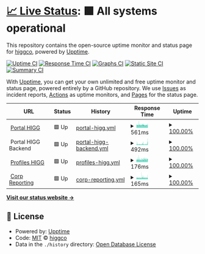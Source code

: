 # [📈 Live Status](https://status.higg.com): <!--live status--> **🟩 All systems operational**

This repository contains the open-source uptime monitor and status page for [higgco](https://status.higg.com), powered by [Upptime](https://github.com/upptime/upptime).

[![Uptime CI](https://github.com/higgco/higg-status/workflows/Uptime%20CI/badge.svg)](https://github.com/higgco/higg-status/actions?query=workflow%3A%22Uptime+CI%22)
[![Response Time CI](https://github.com/higgco/higg-status/workflows/Response%20Time%20CI/badge.svg)](https://github.com/higgco/higg-status/actions?query=workflow%3A%22Response+Time+CI%22)
[![Graphs CI](https://github.com/higgco/higg-status/workflows/Graphs%20CI/badge.svg)](https://github.com/higgco/higg-status/actions?query=workflow%3A%22Graphs+CI%22)
[![Static Site CI](https://github.com/higgco/higg-status/workflows/Static%20Site%20CI/badge.svg)](https://github.com/higgco/higg-status/actions?query=workflow%3A%22Static+Site+CI%22)
[![Summary CI](https://github.com/higgco/higg-status/workflows/Summary%20CI/badge.svg)](https://github.com/higgco/higg-status/actions?query=workflow%3A%22Summary+CI%22)

With [Upptime](https://upptime.js.org), you can get your own unlimited and free uptime monitor and status page, powered entirely by a GitHub repository. We use [Issues](https://github.com/higgco/higg-status/issues) as incident reports, [Actions](https://github.com/higgco/higg-status/actions) as uptime monitors, and [Pages](https://status.higg.com) for the status page.

<!--start: status pages-->
<!-- This summary is generated by Upptime (https://github.com/upptime/upptime) -->
<!-- Do not edit this manually, your changes will be overwritten -->
<!-- prettier-ignore -->
| URL | Status | History | Response Time | Uptime |
| --- | ------ | ------- | ------------- | ------ |
| <img alt="" src="https://icons.duckduckgo.com/ip3/portal.higg.org.ico" height="13"> [Portal HIGG](https://portal.higg.org) | 🟩 Up | [portal-higg.yml](https://github.com/higgco/higg-status/commits/HEAD/history/portal-higg.yml) | <details><summary><img alt="Response time graph" src="./graphs/portal-higg/response-time-week.png" height="20"> 561ms</summary><br><a href="https://status.higg.com/history/portal-higg"><img alt="Response time 477" src="https://img.shields.io/endpoint?url=https%3A%2F%2Fraw.githubusercontent.com%2Fhiggco%2Fhigg-status%2FHEAD%2Fapi%2Fportal-higg%2Fresponse-time.json"></a><br><a href="https://status.higg.com/history/portal-higg"><img alt="24-hour response time 534" src="https://img.shields.io/endpoint?url=https%3A%2F%2Fraw.githubusercontent.com%2Fhiggco%2Fhigg-status%2FHEAD%2Fapi%2Fportal-higg%2Fresponse-time-day.json"></a><br><a href="https://status.higg.com/history/portal-higg"><img alt="7-day response time 561" src="https://img.shields.io/endpoint?url=https%3A%2F%2Fraw.githubusercontent.com%2Fhiggco%2Fhigg-status%2FHEAD%2Fapi%2Fportal-higg%2Fresponse-time-week.json"></a><br><a href="https://status.higg.com/history/portal-higg"><img alt="30-day response time 562" src="https://img.shields.io/endpoint?url=https%3A%2F%2Fraw.githubusercontent.com%2Fhiggco%2Fhigg-status%2FHEAD%2Fapi%2Fportal-higg%2Fresponse-time-month.json"></a><br><a href="https://status.higg.com/history/portal-higg"><img alt="1-year response time 477" src="https://img.shields.io/endpoint?url=https%3A%2F%2Fraw.githubusercontent.com%2Fhiggco%2Fhigg-status%2FHEAD%2Fapi%2Fportal-higg%2Fresponse-time-year.json"></a></details> | <details><summary><a href="https://status.higg.com/history/portal-higg">100.00%</a></summary><a href="https://status.higg.com/history/portal-higg"><img alt="All-time uptime 100.00%" src="https://img.shields.io/endpoint?url=https%3A%2F%2Fraw.githubusercontent.com%2Fhiggco%2Fhigg-status%2FHEAD%2Fapi%2Fportal-higg%2Fuptime.json"></a><br><a href="https://status.higg.com/history/portal-higg"><img alt="24-hour uptime 100.00%" src="https://img.shields.io/endpoint?url=https%3A%2F%2Fraw.githubusercontent.com%2Fhiggco%2Fhigg-status%2FHEAD%2Fapi%2Fportal-higg%2Fuptime-day.json"></a><br><a href="https://status.higg.com/history/portal-higg"><img alt="7-day uptime 100.00%" src="https://img.shields.io/endpoint?url=https%3A%2F%2Fraw.githubusercontent.com%2Fhiggco%2Fhigg-status%2FHEAD%2Fapi%2Fportal-higg%2Fuptime-week.json"></a><br><a href="https://status.higg.com/history/portal-higg"><img alt="30-day uptime 100.00%" src="https://img.shields.io/endpoint?url=https%3A%2F%2Fraw.githubusercontent.com%2Fhiggco%2Fhigg-status%2FHEAD%2Fapi%2Fportal-higg%2Fuptime-month.json"></a><br><a href="https://status.higg.com/history/portal-higg"><img alt="1-year uptime 100.00%" src="https://img.shields.io/endpoint?url=https%3A%2F%2Fraw.githubusercontent.com%2Fhiggco%2Fhigg-status%2FHEAD%2Fapi%2Fportal-higg%2Fuptime-year.json"></a></details>
| <img alt="" src="https://icons.duckduckgo.com/ip3/null.ico" height="13"> Portal HIGG Backend | 🟩 Up | [portal-higg-backend.yml](https://github.com/higgco/higg-status/commits/HEAD/history/portal-higg-backend.yml) | <details><summary><img alt="Response time graph" src="./graphs/portal-higg-backend/response-time-week.png" height="20"> 492ms</summary><br><a href="https://status.higg.com/history/portal-higg-backend"><img alt="Response time 428" src="https://img.shields.io/endpoint?url=https%3A%2F%2Fraw.githubusercontent.com%2Fhiggco%2Fhigg-status%2FHEAD%2Fapi%2Fportal-higg-backend%2Fresponse-time.json"></a><br><a href="https://status.higg.com/history/portal-higg-backend"><img alt="24-hour response time 741" src="https://img.shields.io/endpoint?url=https%3A%2F%2Fraw.githubusercontent.com%2Fhiggco%2Fhigg-status%2FHEAD%2Fapi%2Fportal-higg-backend%2Fresponse-time-day.json"></a><br><a href="https://status.higg.com/history/portal-higg-backend"><img alt="7-day response time 492" src="https://img.shields.io/endpoint?url=https%3A%2F%2Fraw.githubusercontent.com%2Fhiggco%2Fhigg-status%2FHEAD%2Fapi%2Fportal-higg-backend%2Fresponse-time-week.json"></a><br><a href="https://status.higg.com/history/portal-higg-backend"><img alt="30-day response time 478" src="https://img.shields.io/endpoint?url=https%3A%2F%2Fraw.githubusercontent.com%2Fhiggco%2Fhigg-status%2FHEAD%2Fapi%2Fportal-higg-backend%2Fresponse-time-month.json"></a><br><a href="https://status.higg.com/history/portal-higg-backend"><img alt="1-year response time 428" src="https://img.shields.io/endpoint?url=https%3A%2F%2Fraw.githubusercontent.com%2Fhiggco%2Fhigg-status%2FHEAD%2Fapi%2Fportal-higg-backend%2Fresponse-time-year.json"></a></details> | <details><summary><a href="https://status.higg.com/history/portal-higg-backend">100.00%</a></summary><a href="https://status.higg.com/history/portal-higg-backend"><img alt="All-time uptime 100.00%" src="https://img.shields.io/endpoint?url=https%3A%2F%2Fraw.githubusercontent.com%2Fhiggco%2Fhigg-status%2FHEAD%2Fapi%2Fportal-higg-backend%2Fuptime.json"></a><br><a href="https://status.higg.com/history/portal-higg-backend"><img alt="24-hour uptime 100.00%" src="https://img.shields.io/endpoint?url=https%3A%2F%2Fraw.githubusercontent.com%2Fhiggco%2Fhigg-status%2FHEAD%2Fapi%2Fportal-higg-backend%2Fuptime-day.json"></a><br><a href="https://status.higg.com/history/portal-higg-backend"><img alt="7-day uptime 100.00%" src="https://img.shields.io/endpoint?url=https%3A%2F%2Fraw.githubusercontent.com%2Fhiggco%2Fhigg-status%2FHEAD%2Fapi%2Fportal-higg-backend%2Fuptime-week.json"></a><br><a href="https://status.higg.com/history/portal-higg-backend"><img alt="30-day uptime 100.00%" src="https://img.shields.io/endpoint?url=https%3A%2F%2Fraw.githubusercontent.com%2Fhiggco%2Fhigg-status%2FHEAD%2Fapi%2Fportal-higg-backend%2Fuptime-month.json"></a><br><a href="https://status.higg.com/history/portal-higg-backend"><img alt="1-year uptime 100.00%" src="https://img.shields.io/endpoint?url=https%3A%2F%2Fraw.githubusercontent.com%2Fhiggco%2Fhigg-status%2FHEAD%2Fapi%2Fportal-higg-backend%2Fuptime-year.json"></a></details>
| <img alt="" src="https://icons.duckduckgo.com/ip3/profiles.higg.com.ico" height="13"> [Profiles HIGG](https://profiles.higg.com) | 🟩 Up | [profiles-higg.yml](https://github.com/higgco/higg-status/commits/HEAD/history/profiles-higg.yml) | <details><summary><img alt="Response time graph" src="./graphs/profiles-higg/response-time-week.png" height="20"> 176ms</summary><br><a href="https://status.higg.com/history/profiles-higg"><img alt="Response time 195" src="https://img.shields.io/endpoint?url=https%3A%2F%2Fraw.githubusercontent.com%2Fhiggco%2Fhigg-status%2FHEAD%2Fapi%2Fprofiles-higg%2Fresponse-time.json"></a><br><a href="https://status.higg.com/history/profiles-higg"><img alt="24-hour response time 180" src="https://img.shields.io/endpoint?url=https%3A%2F%2Fraw.githubusercontent.com%2Fhiggco%2Fhigg-status%2FHEAD%2Fapi%2Fprofiles-higg%2Fresponse-time-day.json"></a><br><a href="https://status.higg.com/history/profiles-higg"><img alt="7-day response time 176" src="https://img.shields.io/endpoint?url=https%3A%2F%2Fraw.githubusercontent.com%2Fhiggco%2Fhigg-status%2FHEAD%2Fapi%2Fprofiles-higg%2Fresponse-time-week.json"></a><br><a href="https://status.higg.com/history/profiles-higg"><img alt="30-day response time 194" src="https://img.shields.io/endpoint?url=https%3A%2F%2Fraw.githubusercontent.com%2Fhiggco%2Fhigg-status%2FHEAD%2Fapi%2Fprofiles-higg%2Fresponse-time-month.json"></a><br><a href="https://status.higg.com/history/profiles-higg"><img alt="1-year response time 195" src="https://img.shields.io/endpoint?url=https%3A%2F%2Fraw.githubusercontent.com%2Fhiggco%2Fhigg-status%2FHEAD%2Fapi%2Fprofiles-higg%2Fresponse-time-year.json"></a></details> | <details><summary><a href="https://status.higg.com/history/profiles-higg">100.00%</a></summary><a href="https://status.higg.com/history/profiles-higg"><img alt="All-time uptime 100.00%" src="https://img.shields.io/endpoint?url=https%3A%2F%2Fraw.githubusercontent.com%2Fhiggco%2Fhigg-status%2FHEAD%2Fapi%2Fprofiles-higg%2Fuptime.json"></a><br><a href="https://status.higg.com/history/profiles-higg"><img alt="24-hour uptime 100.00%" src="https://img.shields.io/endpoint?url=https%3A%2F%2Fraw.githubusercontent.com%2Fhiggco%2Fhigg-status%2FHEAD%2Fapi%2Fprofiles-higg%2Fuptime-day.json"></a><br><a href="https://status.higg.com/history/profiles-higg"><img alt="7-day uptime 100.00%" src="https://img.shields.io/endpoint?url=https%3A%2F%2Fraw.githubusercontent.com%2Fhiggco%2Fhigg-status%2FHEAD%2Fapi%2Fprofiles-higg%2Fuptime-week.json"></a><br><a href="https://status.higg.com/history/profiles-higg"><img alt="30-day uptime 100.00%" src="https://img.shields.io/endpoint?url=https%3A%2F%2Fraw.githubusercontent.com%2Fhiggco%2Fhigg-status%2FHEAD%2Fapi%2Fprofiles-higg%2Fuptime-month.json"></a><br><a href="https://status.higg.com/history/profiles-higg"><img alt="1-year uptime 100.00%" src="https://img.shields.io/endpoint?url=https%3A%2F%2Fraw.githubusercontent.com%2Fhiggco%2Fhigg-status%2FHEAD%2Fapi%2Fprofiles-higg%2Fuptime-year.json"></a></details>
| <img alt="" src="https://icons.duckduckgo.com/ip3/corpreporting.higg.com.ico" height="13"> [Corp Reporting](https://corpreporting.higg.com) | 🟩 Up | [corp-reporting.yml](https://github.com/higgco/higg-status/commits/HEAD/history/corp-reporting.yml) | <details><summary><img alt="Response time graph" src="./graphs/corp-reporting/response-time-week.png" height="20"> 165ms</summary><br><a href="https://status.higg.com/history/corp-reporting"><img alt="Response time 175" src="https://img.shields.io/endpoint?url=https%3A%2F%2Fraw.githubusercontent.com%2Fhiggco%2Fhigg-status%2FHEAD%2Fapi%2Fcorp-reporting%2Fresponse-time.json"></a><br><a href="https://status.higg.com/history/corp-reporting"><img alt="24-hour response time 166" src="https://img.shields.io/endpoint?url=https%3A%2F%2Fraw.githubusercontent.com%2Fhiggco%2Fhigg-status%2FHEAD%2Fapi%2Fcorp-reporting%2Fresponse-time-day.json"></a><br><a href="https://status.higg.com/history/corp-reporting"><img alt="7-day response time 165" src="https://img.shields.io/endpoint?url=https%3A%2F%2Fraw.githubusercontent.com%2Fhiggco%2Fhigg-status%2FHEAD%2Fapi%2Fcorp-reporting%2Fresponse-time-week.json"></a><br><a href="https://status.higg.com/history/corp-reporting"><img alt="30-day response time 163" src="https://img.shields.io/endpoint?url=https%3A%2F%2Fraw.githubusercontent.com%2Fhiggco%2Fhigg-status%2FHEAD%2Fapi%2Fcorp-reporting%2Fresponse-time-month.json"></a><br><a href="https://status.higg.com/history/corp-reporting"><img alt="1-year response time 175" src="https://img.shields.io/endpoint?url=https%3A%2F%2Fraw.githubusercontent.com%2Fhiggco%2Fhigg-status%2FHEAD%2Fapi%2Fcorp-reporting%2Fresponse-time-year.json"></a></details> | <details><summary><a href="https://status.higg.com/history/corp-reporting">100.00%</a></summary><a href="https://status.higg.com/history/corp-reporting"><img alt="All-time uptime 100.00%" src="https://img.shields.io/endpoint?url=https%3A%2F%2Fraw.githubusercontent.com%2Fhiggco%2Fhigg-status%2FHEAD%2Fapi%2Fcorp-reporting%2Fuptime.json"></a><br><a href="https://status.higg.com/history/corp-reporting"><img alt="24-hour uptime 100.00%" src="https://img.shields.io/endpoint?url=https%3A%2F%2Fraw.githubusercontent.com%2Fhiggco%2Fhigg-status%2FHEAD%2Fapi%2Fcorp-reporting%2Fuptime-day.json"></a><br><a href="https://status.higg.com/history/corp-reporting"><img alt="7-day uptime 100.00%" src="https://img.shields.io/endpoint?url=https%3A%2F%2Fraw.githubusercontent.com%2Fhiggco%2Fhigg-status%2FHEAD%2Fapi%2Fcorp-reporting%2Fuptime-week.json"></a><br><a href="https://status.higg.com/history/corp-reporting"><img alt="30-day uptime 100.00%" src="https://img.shields.io/endpoint?url=https%3A%2F%2Fraw.githubusercontent.com%2Fhiggco%2Fhigg-status%2FHEAD%2Fapi%2Fcorp-reporting%2Fuptime-month.json"></a><br><a href="https://status.higg.com/history/corp-reporting"><img alt="1-year uptime 100.00%" src="https://img.shields.io/endpoint?url=https%3A%2F%2Fraw.githubusercontent.com%2Fhiggco%2Fhigg-status%2FHEAD%2Fapi%2Fcorp-reporting%2Fuptime-year.json"></a></details>

<!--end: status pages-->

[**Visit our status website →**](https://status.higg.com)

## 📄 License

- Powered by: [Upptime](https://github.com/upptime/upptime)
- Code: [MIT](./LICENSE) © [higgco](https://status.higg.com)
- Data in the `./history` directory: [Open Database License](https://opendatacommons.org/licenses/odbl/1-0/)
